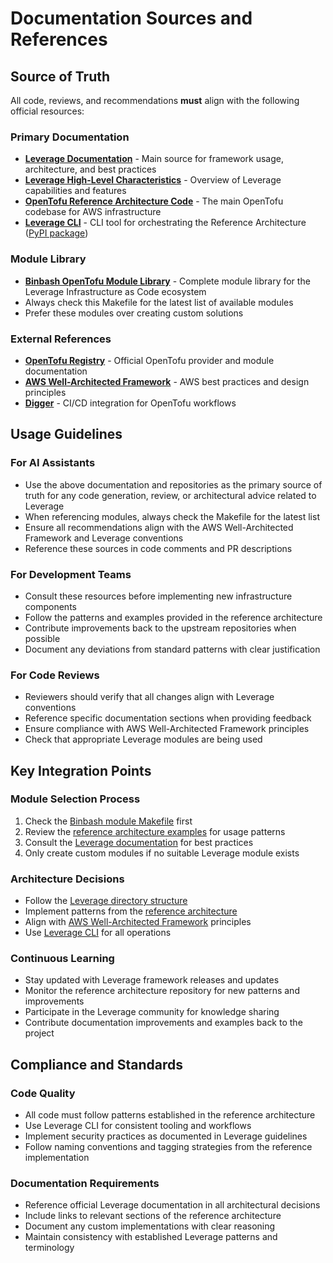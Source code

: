 # Documentation Sources and References

## Source of Truth

All code, reviews, and recommendations **must** align with the following official resources:

### Primary Documentation
- **[Leverage Documentation](https://leverage.binbash.co)** - Main source for framework usage, architecture, and best practices
- **[Leverage High-Level Characteristics](https://www.binbash.co/leverage)** - Overview of Leverage capabilities and features
- **[OpenTofu Reference Architecture Code](https://github.com/binbashar/le-tf-infra-aws)** - The main OpenTofu codebase for AWS infrastructure
- **[Leverage CLI](https://github.com/binbashar/leverage)** - CLI tool for orchestrating the Reference Architecture ([PyPI package](https://pypi.org/project/leverage))

### Module Library
- **[Binbash OpenTofu Module Library](https://github.com/binbashar/le-dev-tools/blob/master/terraform/Makefile)** - Complete module library for the Leverage Infrastructure as Code ecosystem
- Always check this Makefile for the latest list of available modules
- Prefer these modules over creating custom solutions

### External References
- **[OpenTofu Registry](https://registry.terraform.io)** - Official OpenTofu provider and module documentation
- **[AWS Well-Architected Framework](https://aws.amazon.com/architecture/well-architected)** - AWS best practices and design principles
- **[Digger](https://digger.dev)** - CI/CD integration for OpenTofu workflows

## Usage Guidelines

### For AI Assistants
- Use the above documentation and repositories as the primary source of truth for any code generation, review, or architectural advice related to Leverage
- When referencing modules, always check the Makefile for the latest list
- Ensure all recommendations align with the AWS Well-Architected Framework and Leverage conventions
- Reference these sources in code comments and PR descriptions

### For Development Teams
- Consult these resources before implementing new infrastructure components
- Follow the patterns and examples provided in the reference architecture
- Contribute improvements back to the upstream repositories when possible
- Document any deviations from standard patterns with clear justification

### For Code Reviews
- Reviewers should verify that all changes align with Leverage conventions
- Reference specific documentation sections when providing feedback
- Ensure compliance with AWS Well-Architected Framework principles
- Check that appropriate Leverage modules are being used

## Key Integration Points

### Module Selection Process
1. Check the [Binbash module Makefile](https://github.com/binbashar/le-dev-tools/blob/master/terraform/Makefile) first
2. Review the [reference architecture examples](https://github.com/binbashar/le-tf-infra-aws) for usage patterns
3. Consult the [Leverage documentation](https://leverage.binbash.co) for best practices
4. Only create custom modules if no suitable Leverage module exists

### Architecture Decisions
- Follow the [Leverage directory structure](https://leverage.binbash.co/user-guide/ref-architecture-aws/dir-structure)
- Implement patterns from the [reference architecture](https://github.com/binbashar/le-tf-infra-aws)
- Align with [AWS Well-Architected Framework](https://aws.amazon.com/architecture/well-architected) principles
- Use [Leverage CLI](https://github.com/binbashar/leverage) for all operations

### Continuous Learning
- Stay updated with Leverage framework releases and updates
- Monitor the reference architecture repository for new patterns and improvements
- Participate in the Leverage community for knowledge sharing
- Contribute documentation improvements and examples back to the project

## Compliance and Standards

### Code Quality
- All code must follow patterns established in the reference architecture
- Use Leverage CLI for consistent tooling and workflows
- Implement security practices as documented in Leverage guidelines
- Follow naming conventions and tagging strategies from the reference implementation

### Documentation Requirements
- Reference official Leverage documentation in all architectural decisions
- Include links to relevant sections of the reference architecture
- Document any custom implementations with clear reasoning
- Maintain consistency with established Leverage patterns and terminology